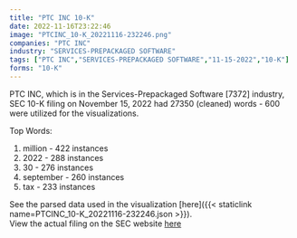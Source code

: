 ```yaml
---
title: "PTC INC 10-K"
date: 2022-11-16T23:22:46
image: "PTCINC_10-K_20221116-232246.png"
companies: "PTC INC"
industry: "SERVICES-PREPACKAGED SOFTWARE"
tags: ["PTC INC","SERVICES-PREPACKAGED SOFTWARE","11-15-2022","10-K"]
forms: "10-K"
---
```

PTC INC, which is in the Services-Prepackaged Software [7372] industry, SEC 10-K filing on November 15, 2022 had 27350 (cleaned) words - 600 were utilized for the visualizations.

Top Words:
1. million - 422 instances
2. 2022 - 288 instances
3. 30 - 276 instances
4. september - 260 instances
5. tax - 233 instances


See the parsed data used in the visualization [here]({{< staticlink name=PTCINC_10-K_20221116-232246.json >}}).  
View the actual filing on the SEC website [here](https://www.sec.gov/Archives/edgar/data/857005/0000950170-22-025211.txt)